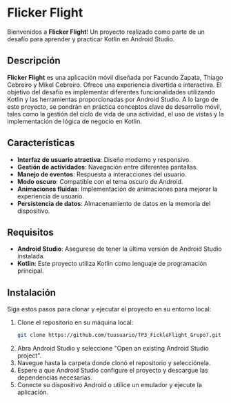# Flicker Flight

Bienvenidos a **Flicker Flight**! Un proyecto realizado como parte de un desafío para aprender y practicar Kotlin en Android Studio.

## Descripción

**Flicker Flight** es una aplicación móvil diseñada por Facundo Zapata, Thiago Cebreiro y Mikel Cebreiro. Ofrece una experiencia divertida e interactiva. El objetivo del desafío es implementar diferentes funcionalidades utilizando Kotlin y las herramientas proporcionadas por Android Studio. A lo largo de este proyecto, se pondrán en práctica conceptos clave de desarrollo móvil, tales como la gestión del ciclo de vida de una actividad, el uso de vistas y la implementación de lógica de negocio en Kotlin.

## Características

- **Interfaz de usuario atractiva**: Diseño moderno y responsivo.
- **Gestión de actividades**: Navegación entre diferentes pantallas.
- **Manejo de eventos**: Respuesta a interacciones del usuario.
- **Modo oscuro**: Compatible con el tema oscuro de Android.
- **Animaciones fluidas**: Implementación de animaciones para mejorar la experiencia de usuario.
- **Persistencia de datos**: Almacenamiento de datos en la memoria del dispositivo.

## Requisitos

- **Android Studio**: Asegurese de tener la última versión de Android Studio instalada.
- **Kotlin**: Este proyecto utiliza Kotlin como lenguaje de programación principal.

## Instalación

Siga estos pasos para clonar y ejecutar el proyecto en su entorno local:

1. Clone el repositorio en su máquina local:
    ```bash
    git clone https://github.com/tuusuario/TP3_FickleFlight_Grupo7.git
    ```
2. Abra Android Studio y seleccione "Open an existing Android Studio project".
3. Navegue hasta la carpeta donde clonó el repositorio y selecciónela.
4. Espere a que Android Studio configure el proyecto y descargue las dependencias necesarias.
5. Conecte su dispositivo Android o utilice un emulador y ejecute la aplicación.



